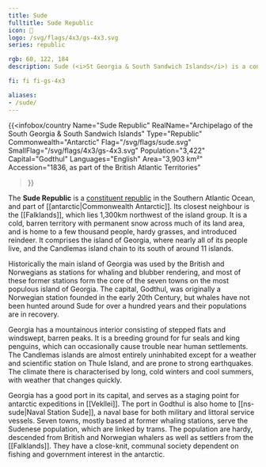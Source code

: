 ```yaml
---
title: Sude
fulltitle: Sude Republic
icon: 🎣
logo: /svg/flags/4x3/gs-4x3.svg
series: republic

rgb: 60, 122, 184
description: Sude (<i>St Georgia & South Sandwich Islands</i>) is a constituent republic of Vekllei located in the South Atlantic Ocean.

fi: fi fi-gs-4x3

aliases:
- /sude/
---
```

{{<infobox/country
	 Name="Sude Republic"
	 RealName="Archipelago of the South Georgia & South Sandwich Islands"
	 Type="Republic"
	 Commonwealth="Antarctic"
	 Flag="/svg/flags/sude.svg"
	 SmallFlag="/svg/flags/4x3/gs-4x3.svg"
	 Population="3,422"
	 Capital="Godthul"
	 Languages="English"
	 Area="3,903 km²"
	 Accession="1836, as part of the British Atlantic Territories"
 >}}

The <span class="fi fi-gs-4x3"></span> **Sude Republic** is a [constituent republic](/republics/) in the Southern Atlantic Ocean, and part of [[antarctic|Commonwealth Antarctic]]. Its closest neighbour is the [[Falklands]], which lies 1,300km northwest of the island group. It is a cold, barren territory with permanent snow across much of its land area, and is home to a few thousand people, hardy grasses, and introduced reindeer. It comprises the island of Georgia, where nearly all of its people live, and the Candlemas island chain to its south of around 11 islands.

Historically the main island of Georgia was used by the British and Norwegians as stations for whaling and blubber rendering, and most of these former stations form the core of the seven towns on the most populous island of Georgia. The capital, Godthul, was originally a Norwegian station founded in the early 20th Century, but whales have not been hunted around Sude for over a hundred years and their populations are in recovery.

Georgia has a mountainous interior consisting of stepped flats and windswept, barren peaks. It is a breeding ground for fur seals and king penguins, which can occasionally cause trouble near human settlements. The Candlemas islands are almost entirely uninhabited except for a weather and scientific station on Thule Island, and are prone to strong earthquakes. The climate there is characterised by long, cold winters and cool summers, with weather that changes quickly.

Georgia has a good port in its capital, and serves as a staging point for antarctic expeditions in [[Vekllei]]. The port in Godthul is also home to [[ns-sude|Naval Station Sude]], a naval base for both military and littoral service vessels. Seven towns, mostly based at former whaling stations, serve the Sudenese population, which are linked by trams. The population are hardy, descended from British and Norwegian whalers as well as settlers from the [[Falklands]]. They have a close-knit, communal society dependent on fishing and government interest in the antarctic.
